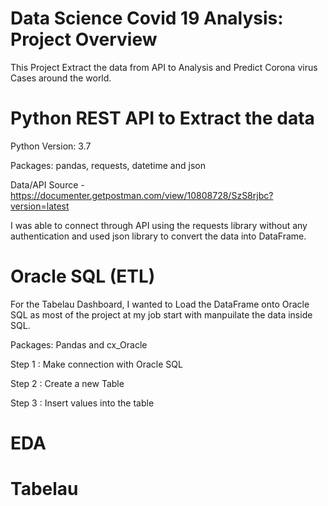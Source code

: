 # Data Science Covid 19 Analysis: Project Overview
This Project Extract the data from API to Analysis and Predict Corona virus Cases around the world.

# Python REST API to Extract the data 

Python Version: 3.7

Packages: pandas, requests, datetime and json

Data/API Source -  https://documenter.getpostman.com/view/10808728/SzS8rjbc?version=latest

I was able to connect through API using the requests library without any authentication and used json library to convert the data into DataFrame. 

# Oracle SQL (ETL)

For the Tabelau Dashboard, I wanted to Load the DataFrame onto Oracle SQL as most of the project at my job start with manpuilate the data inside SQL.

Packages: Pandas and cx_Oracle

Step 1 : Make connection with Oracle SQL

Step 2 : Create a new Table

Step 3 : Insert values into the table

# EDA 


# Tabelau 
